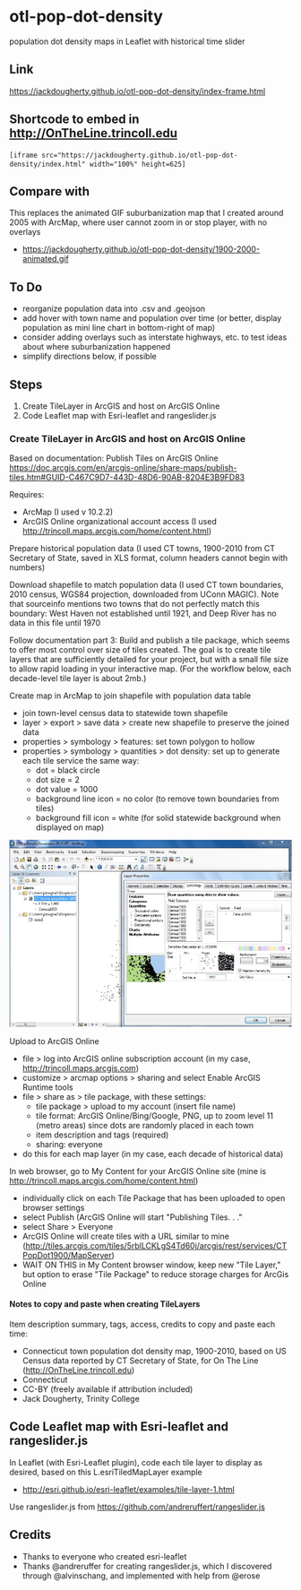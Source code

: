 # otl-pop-dot-density
population dot density maps in Leaflet with historical time slider

## Link
https://jackdougherty.github.io/otl-pop-dot-density/index-frame.html

## Shortcode to embed in http://OnTheLine.trincoll.edu
```
[iframe src="https://jackdougherty.github.io/otl-pop-dot-density/index.html" width="100%" height=625]
```

## Compare with
This replaces the animated GIF suburbanization map that I created around 2005 with ArcMap, where user cannot zoom in or stop player, with no overlays
- https://jackdougherty.github.io/otl-pop-dot-density/1900-2000-animated.gif

## To Do
- reorganize population data into .csv and .geojson
- add hover with town name and population over time (or better, display population as mini line chart in bottom-right of map)
- consider adding overlays such as interstate highways, etc. to test ideas about where suburbanization happened
- simplify directions below, if possible

## Steps
1. Create TileLayer in ArcGIS and host on ArcGIS Online
2. Code Leaflet map with Esri-leaflet and rangeslider.js

### Create TileLayer in ArcGIS and host on ArcGIS Online

Based on documentation: Publish Tiles on ArcGIS Online https://doc.arcgis.com/en/arcgis-online/share-maps/publish-tiles.htm#GUID-C467C9D7-443D-48D6-90AB-8204E3B9FD83

Requires:
- ArcMap (I used v 10.2.2)
- ArcGIS Online organizational account access (I used http://trincoll.maps.arcgis.com/home/content.html)

Prepare historical population data (I used CT towns, 1900-2010 from CT Secretary of State, saved in XLS format, column headers cannot begin with numbers)

Download shapefile to match population data (I used CT town boundaries, 2010 census, WGS84 projection, downloaded from UConn MAGIC). Note that sourceinfo mentions two towns that do not perfectly match this boundary: West Haven not established until 1921, and Deep River has no data in this file until 1970

Follow documentation part 3: Build and publish a tile package, which seems to offer most control over size of tiles created. The goal is to create tile layers that are sufficiently detailed for your project, but with a small file size to allow rapid loading in your interactive map. (For the workflow below, each decade-level tile layer is about 2mb.)

Create map in ArcMap to join shapefile with population data table
- join town-level census data to statewide town shapefile
- layer > export > save data > create new shapefile to preserve the joined data
- properties > symbology > features: set town polygon to hollow
- properties > symbology > quantities > dot density: set up to generate each tile service the same way:
  - dot = black circle
  - dot size = 2
  - dot value = 1000
  - background line icon = no color (to remove town boundaries from tiles)
  - background fill icon = white (for solid statewide background when displayed on map)

![screenshot](ArcMap-CTPopDotDensityMap.jpg)

Upload to ArcGIS Online
- file > log into ArcGIS online subscription account (in my case, http://trincoll.maps.arcgis.com)
- customize > arcmap options > sharing and select Enable ArcGIS Runtime tools
- file > share as > tile package, with these settings:
  - tile package > upload to my account (insert file name)
  - tile format: ArcGIS Online/Bing/Google, PNG, up to zoom level 11 (metro areas) since dots are randomly placed in each town
  - item description and tags (required)
  - sharing: everyone
- do this for each map layer (in my case, each decade of historical data)

In web browser, go to My Content for your ArcGIS Online site (mine is http://trincoll.maps.arcgis.com/home/content.html)
- individually click on each Tile Package that has been uploaded to open browser settings
- select Publish (ArcGIS Online will start "Publishing Tiles. . ."
- select Share > Everyone
- ArcGIS Online will create tiles with a URL similar to mine (http://tiles.arcgis.com/tiles/5rblLCKLgS4Td60j/arcgis/rest/services/CTPopDot1900/MapServer)
- WAIT ON THIS in My Content browser window, keep new "Tile Layer," but option to erase "Tile Package" to reduce storage charges for ArcGis Online

#### Notes to copy and paste when creating TileLayers
Item description summary, tags, access, credits to copy and paste each time:
- Connecticut town population dot density map, 1900-2010, based on US Census data reported by CT Secretary of State, for On The Line (http://OnTheLine.trincoll.edu)
- Connecticut
- CC-BY (freely available if attribution included)
- Jack Dougherty, Trinity College

## Code Leaflet map with Esri-leaflet and rangeslider.js
In Leaflet (with Esri-Leaflet plugin), code each tile layer to display as desired, based on this L.esriTiledMapLayer example
- http://esri.github.io/esri-leaflet/examples/tile-layer-1.html

Use rangeslider.js from https://github.com/andreruffert/rangeslider.js

## Credits
- Thanks to everyone who created esri-leaflet  
- Thanks @andreruffer for creating rangeslider.js, which I discovered through @alvinschang, and implemented with help from @erose
